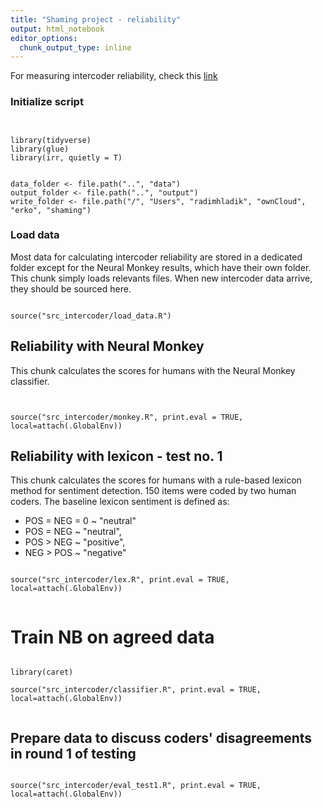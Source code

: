 ```yaml
---
title: "Shaming project - reliability"
output: html_notebook
editor_options: 
  chunk_output_type: inline
---
```


For measuring intercoder reliability, check this [link](http://www.cookbook-r.com/Statistical_analysis/Inter-rater_reliability/)

### Initialize script
```{r echo=TRUE, message=FALSE, warning=FALSE}


library(tidyverse)
library(glue)
library(irr, quietly = T)


data_folder <- file.path("..", "data")
output_folder <- file.path("..", "output")
write_folder <- file.path("/", "Users", "radimhladik", "ownCloud", "erko", "shaming")

```

### Load data

Most data for calculating intercoder reliability are stored in a dedicated folder except for the Neural Monkey results, which have their own folder. This chunk simply loads relevants files. When new intercoder data arrive, they should be sourced here.

```{r}

source("src_intercoder/load_data.R")

```


## Reliability with Neural Monkey

This chunk calculates the scores for humans with the Neural Monkey classifier.
```{r echo=FALSE, warning=FALSE, message=FALSE}


source("src_intercoder/monkey.R", print.eval = TRUE, local=attach(.GlobalEnv))

```




## Reliability with lexicon - test no. 1

This chunk calculates the scores for humans with a rule-based lexicon method for sentiment detection. 150 items were coded by two human coders. The baseline lexicon sentiment is defined as:

* POS = NEG = 0 ~ "neutral"  
* POS = NEG ~ "neutral",
* POS > NEG ~ "positive",
* NEG > POS ~ "negative"


```{r echo=FALSE, message=FALSE, warning=FALSE}

source("src_intercoder/lex.R", print.eval = TRUE, local=attach(.GlobalEnv))


```

# Train NB on agreed data
```{r echo=FALSE, warning=FALSE, message=FALSE}

library(caret)

source("src_intercoder/classifier.R", print.eval = TRUE,  local=attach(.GlobalEnv))


```

## Prepare data to discuss coders' disagreements in round 1 of testing

```{r echo=FALSE, message=FALSE, warning=FALSE, include=FALSE}

source("src_intercoder/eval_test1.R", print.eval = TRUE,  local=attach(.GlobalEnv))


```




